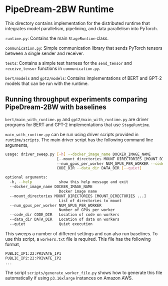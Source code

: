 # PipeDream-2BW Runtime

This directory contains implementation for the distributed runtime that integrates
model parallelism, pipelining, and data parallelism into PyTorch.

`runtime.py`: Contains the main `StageRuntime` class.

`communication.py`: Simple communication library that sends PyTorch tensors between
a single sender and receiver.

`tests`: Contains a simple test harness for the `send_tensor` and `receive_tensor`
functions in `communication.py`.

`bert/models` and `gpt2/models`: Contains implementations of BERT and GPT-2
models that can be run with the runtime.

## Running throughput experiments comparing PipeDream-2BW with baselines

`bert/main_with_runtime.py` and `gpt2/main_with_runtime.py` are driver programs
for BERT and GPT-2 implementations that use  `StageRuntime`.

`main_with_runtime.py` can be run using driver scripts provided in `runtime/scripts`.
The main driver script has the following command line arguments,

```bash
usage: driver_sweep.py [-h] --docker_image_name DOCKER_IMAGE_NAME
                       [--mount_directories MOUNT_DIRECTORIES [MOUNT_DIRECTORIES ...]]
                       --num_gpus_per_worker NUM_GPUS_PER_WORKER --code_dir
                       CODE_DIR --data_dir DATA_DIR [--quiet]

optional arguments:
  -h, --help            show this help message and exit
  --docker_image_name DOCKER_IMAGE_NAME
                        Docker image name
  --mount_directories MOUNT_DIRECTORIES [MOUNT_DIRECTORIES ...]
                        List of directories to mount
  --num_gpus_per_worker NUM_GPUS_PER_WORKER
                        Number of GPUs per worker
  --code_dir CODE_DIR   Location of code on workers
  --data_dir DATA_DIR   Location of data on workers
  --quiet               Quiet execution
```

This sweeps a number of different settings and can also run baselines.
To use this script, a `workers.txt` file is required. This file has the following format,

```bash
PUBLIC_IP1:22:PRIVATE_IP1
PUBLIC_IP2:22:PRIVATE_IP2
...
```

The script `scripts/generate_worker_file.py` shows how to generate this file
automatically if using `p3.16xlarge` instances on Amazon AWS.
